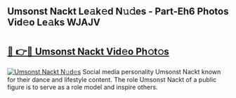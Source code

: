 ## Umsonst Nackt Le𝚊k𝚎d N𝚞𝚍es - Part-Eh6 Photos Vid𝚎o Le𝚊ks WJAJV

# <h2><a href="http://fb2x698.evod.top/?m=Umsonst+Nackt">🔗 👉🔴 Umsonst Nackt Vid𝚎o Ph𝚘t𝚘s</a></h2>

[![Umsonst Nackt N𝚞d𝚎s](https://i.imgur.com/8V9OHl7.gif)](http://fb2x698.evod.top/?m=Umsonst+Nackt)
Social media personality Umsonst Nackt known for their dance and lifestyle content. The role Umsonst Nackt of a public figure is to serve as a role model and inspire others. 
